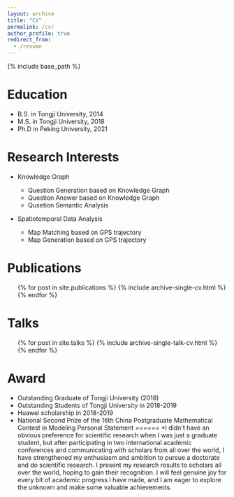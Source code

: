 ```yaml
---
layout: archive
title: "CV"
permalink: /cv/
author_profile: true
redirect_from:
  - /resume
---
```


{% include base_path %}

Education
======
* B.S. in Tongji University, 2014
* M.S. in Tongji University, 2018
* Ph.D in Peking University, 2021 

Research Interests
======
* Knowledge Graph
  * Question Generation based on Knowledge Graph
  * Question Answer based on Knowledge Graph
  * Qusetion Semantic Analysis

* Spatiotemporal Data Analysis
  * Map Matching based on GPS trajectory
  * Map Generation based on GPS trajectory
  
  
Publications
======
  <ul>{% for post in site.publications %}
    {% include archive-single-cv.html %}
  {% endfor %}</ul>
  
Talks
======
  <ul>{% for post in site.talks %}
    {% include archive-single-talk-cv.html %}
  {% endfor %}</ul>
  
Award
======
  * Outstanding Graduate of Tongji University (2018)
  * Outstanding Students of Tongji University in 2018-2019
  * Huawei scholarship in 2018-2019 
  * National Second Prize of the 16th China Postgraduate Mathematical Contest in Modeling
Personal Statement
======
*I didn't have an obvious preference for scientific research when I was just a graduate student, but after participating in two international academic conferences and communicating with scholars from all over the world, I have strengthened my enthusiasm and ambition to pursue a doctorate and do scientific research. I present my research results to scholars all over the world, hoping to gain their recognition. I will feel genuine joy for every bit of academic progress I have made, and I am eager to explore the unknown and make some valuable achievements.
